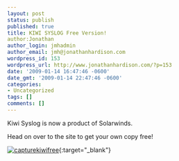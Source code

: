 ```yaml
---
layout: post
status: publish
published: true
title: KIWI SYSLOG Free Version!
author:Jonathan
author_login: jmhadmin
author_email: jmh@jonathanhardison.com
wordpress_id: 153
wordpress_url: http://www.jonathanhardison.com/?p=153
date: '2009-01-14 16:47:46 -0600'
date_gmt: '2009-01-14 22:47:46 -0600'
categories:
- Uncategorized
tags: []
comments: []
---
```

Kiwi Syslog is now a product of Solarwinds.

Head on over to the site to get your own copy free!

[![capturekiwifree]({{site.base}}/imagecontent/2009/01/capturekiwifree.jpg)](http://www.solarwinds.com/register/kiwi_registration.aspx?Program=874&amp;c=70150000000EIV7){:target="_blank"}
